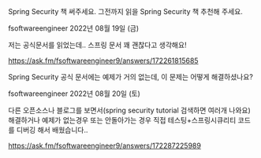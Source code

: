 Spring Security 책 써주세요. 그전까지 읽을 Spring Security 책 추천해 주세요.

fsoftwareengineer
2022년 08월 19일 (금)

저는 공식문서를 읽었는데.. 스프링 문서 꽤 괜찮다고 생각해요!

https://ask.fm/fsoftwareengineer9/answers/172261815685

Spring Security 공식 문서에는 예제가 거의 없는데, 이 문제는 어떻게 해결하셨나요?

fsoftwareengineer
2022년 08월 20일 (토)

다른 오픈소스나 블로그를 보면서(spring security tutorial 검색하면 여러개 나와요) 해결하거나 예제가 없는경우 또는 안돌아가는 경우 직접 테스팅+스프링시큐리티 코드를 디버깅 해서 배웠습니다..

https://ask.fm/fsoftwareengineer9/answers/172287225989

